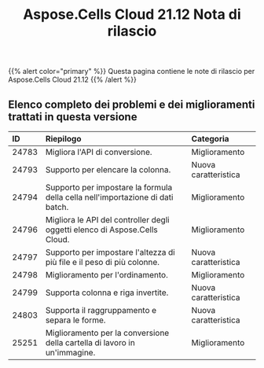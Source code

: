 ﻿---
title: Aspose.Cells Cloud 21.12 Nota di rilascio
second_title: Aspose.Cells Cloud Documen
type: docs
url: /it/aspose-cells-cloud-21-12-release-notes/
description: Aspose.Cells Cloud supporta Excel per creare, convertire, unire, dividere, proteggere, operare su oggetti interni e così via
weight: 10
---
{{% alert color="primary" %}} 
Questa pagina contiene le note di rilascio per Aspose.Cells Cloud 21.12
{{% /alert %}} 
## **Elenco completo dei problemi e dei miglioramenti trattati in questa versione**
|**ID**|**Riepilogo**|**Categoria**|
|:- |:- |:- |
|24783 |Migliora l'API di conversione.| Miglioramento|
|24793 | Supporto per elencare la colonna.| Nuova caratteristica|
|24794 | Supporto per impostare la formula della cella nell'importazione di dati batch.| Miglioramento|
|24796 |Migliora le API del controller degli oggetti elenco di Aspose.Cells Cloud.| Miglioramento|
|24797 |Supporto per impostare l'altezza di più file e il peso di più colonne.| Nuova caratteristica|
|24798 |Miglioramento per l'ordinamento.| Miglioramento|
|24799 |Supporta colonna e riga invertite.| Nuova caratteristica|
|24803 |Supporta il raggruppamento e separa le forme.| Nuova caratteristica|
|25251 |Miglioramento per la conversione della cartella di lavoro in un'immagine.| Miglioramento|
